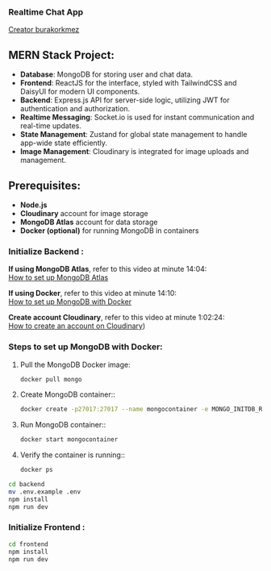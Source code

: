 ### Realtime Chat App

<a href="https://www.youtube.com/watch?v=ntKkVrQqBYY&t=13834s" target="_blank">Creator burakorkmez</a>

## MERN Stack Project:

- **Database**: MongoDB for storing user and chat data.
- **Frontend**: ReactJS for the interface, styled with TailwindCSS and DaisyUI for modern UI components.
- **Backend**: Express.js API for server-side logic, utilizing JWT for authentication and authorization.
- **Realtime Messaging**: Socket.io is used for instant communication and real-time updates.
- **State Management**: Zustand for global state management to handle app-wide state efficiently.
- **Image Management**: Cloudinary is integrated for image uploads and management.

## Prerequisites:

- **Node.js**
- **Cloudinary** account for image storage
- **MongoDB Atlas** account for data storage
- **Docker (optional)** for running MongoDB in containers

### Initialize Backend :

**If using MongoDB Atlas**, refer to this video at minute 14:04:  
[How to set up MongoDB Atlas](https://www.youtube.com/watch?v=ntKkVrQqBYY&list=LL&index=1&t=63s)

**If using Docker**, refer to this video at minute 14:10:  
[How to set up MongoDB with Docker](https://www.youtube.com/watch?v=4Dko5W96WHg&t=2003s)

**Create account Cloudinary**, refer to this video at minute 1:02:24:  
[How to create an account on Cloudinary](https://www.youtube.com/watch?v=ntKkVrQqBYY&list=LL&index=3&t=63s))

### Steps to set up MongoDB with Docker:

1. Pull the MongoDB Docker image:
   ```sh
   docker pull mongo
   ```
2. Create MongoDB container::

   ```sh
   docker create -p27017:27017 --name mongocontainer -e MONGO_INITDB_ROOT_USERNAME=root -e MONGO_INITDB_ROOT_PASSWORD=password mongo
   ```

3. Run MongoDB container::

   ```sh
   docker start mongocontainer
   ```

4. Verify the container is running::
   ```sh
   docker ps
   ```

```sh
cd backend
mv .env.example .env
npm install
npm run dev
```

### Initialize Frontend :

```sh
cd frontend
npm install
npm run dev
```

